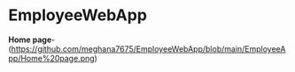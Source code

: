 # EmployeeWebApp

**Home page**-(https://github.com/meghana7675/EmployeeWebApp/blob/main/EmployeeApp/Home%20page.png)
